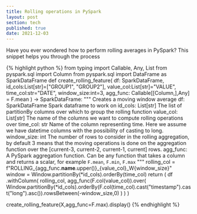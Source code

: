 ```yaml
---
title: Rolling operations in PySpark
layout: post
section: tech
published: true
date: 2021-12-03
---
```


Have you ever wondered how to perform rolling averages in PySpark? This snippet helps you through the process

{% highlight python %}
from typing import Callable, Any, List
from pyspark.sql import Column
from pyspark.sql import DataFrame as SparkDataFrame
def create_rolling_feature(
  df: SparkDataFrame,
  id_cols:List[str]=["GROUP1", "GROUP2"],
  value_col:List[str]="VALUE",
  time_col:str="DATE",
  window_size:int=3,
  agg_func: Callable[[Column,],Any] = F.mean
) -> SparkDataFrame:
  """
  Creates a moving window average
  df: SparkDataFrame
    Spark dataframe to work on
  id_cols: List[str]
    The list of partitionBy columns over which to group the rolling function
  value_col: List[str]
    The name of the columns we want to compute rolling operations over
  time_col: str
    Name of the column representing time. Here we assume we have datetime columns with the possibility of casting to long.
  window_size: int
    The number of rows to consider in the rolling aggregation, by default 3 means that the moving operations is done on the aggregation function over the [current-3, current-2, current-1, current] rows.
  agg_func:
    A PySpark aggregation function. Can be any function that takes a column and returns a scalar, for example `F.mean`, `F.min`, `F.max`
  """
  rolling_col = f"ROLLING_{agg_func.__name__.upper()}_{value_col}_W{window_size}"
  window = Window.partitionBy(*id_cols).orderBy(time_col)
  return (
    df
    .withColumn(
      rolling_col,
        agg_func(F.col(value_col)).over(
          Window.partitionBy(*id_cols).orderBy(F.col(time_col).cast("timestamp").cast("long").asc()).rowsBetween(-window_size,0)
      )
    )
  )

create_rolling_feature(X,agg_func=F.max).display()
{% endhighlight %}